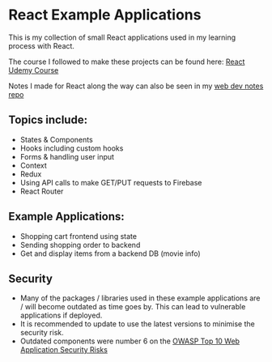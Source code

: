 # React Example Applications

This is my collection of small React applications used in my learning process with React.

The course I followed to make these projects can be found here: [React Udemy Course](https://www.udemy.com/course/react-the-complete-guide-incl-redux/)

Notes I made for React along the way can also be seen in my [web dev notes repo](https://github.com/paul7dxb/Obsidian-Web-Dev/tree/main/React.js)

## Topics include:
- States & Components
- Hooks including custom hooks
- Forms & handling user input
- Context
- Redux
- Using API calls to make GET/PUT requests to Firebase
- React Router

## Example Applications:

- Shopping cart frontend using state
- Sending shopping order to backend
- Get and display items from a backend DB (movie info)

## Security

- Many of the packages / libraries used in these example applications are / will become outdated as time goes by. This can lead to vulnerable applications if deployed.
- It is recommended to update to use the latest versions to minimise the security risk.
- Outdated components were number 6 on the [OWASP Top 10 Web Application Security Risks](https://owasp.org/Top10/A06_2021-Vulnerable_and_Outdated_Components/)

